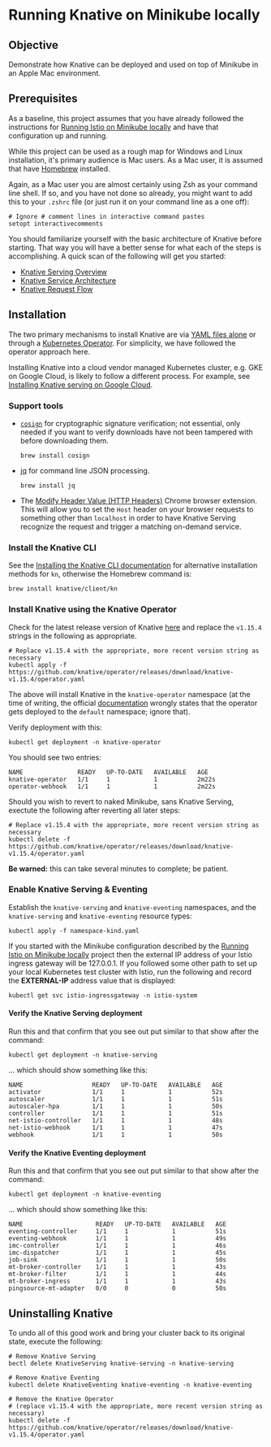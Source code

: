 # Running Knative on Minikube locally

## Objective

Demonstrate how Knative can be deployed and used on top of Minikube in an Apple Mac environment.

## Prerequisites

As a baseline, this project assumes that you have already followed the instructions for 
[Running Istio on Minikube locally](https://github.com/mikebway/k8s-istio-poc) and have that configuration up and
running.

While this project can be used as a rough map for Windows and Linux installation, it's primary audience is 
Mac users. As a Mac user, it is assumed that have [Homebrew](https://brew.sh/) installed.

Again, as a Mac user you are almost certainly using Zsh as your command line shell. If so, and you have not done so 
already, you might want to add this to your `.zshrc` file (or just run it on your command line as a one off):

```shell
# Ignore # comment lines in interactive command pastes
setopt interactivecomments
```

You should familiarize yourself with the basic architecture of Knative before starting. That way you will have a
better sense for what each of the steps is accomplishing. A quick scan of the following will get you started:

* [Knative Serving Overview](https://knative.dev/docs/serving/)
* [Knative Service Architecture](https://knative.dev/docs/serving/architecture/)
* [Knative Request Flow](https://knative.dev/docs/serving/request-flow/)

## Installation

The two primary mechanisms to install Knative are via [YAML files alone](https://knative.dev/docs/install/yaml-install/) 
or through a [Kubernetes Operator](https://knative.dev/docs/install/operator/knative-with-operators/). For simplicity,
we have followed the operator approach here. 

Installing Knative into a cloud vendor managed Kubernetes cluster, e.g. GKE on Google Cloud, is likely to follow a 
different process. For example, see [Installing Knative serving on Google Cloud](https://cloud.google.com/kubernetes-engine/enterprise/knative-serving/docs/install/on-gcp).

### Support tools

* [`cosign`](https://docs.sigstore.dev/cosign/system_config/installation/) for cryptographic signature verification;
  not essential, only needed if you want to verify downloads have not been tampered with before downloading them.
  ```shell
  brew install cosign
  ```
* [jq](https://jqlang.github.io/jq/download/) for command line JSON processing.
  ```shell
  brew install jq
  ```
  
* The [Modify Header Value (HTTP Headers)](https://chromewebstore.google.com/detail/modify-header-value-http/cbdibdfhahmknbkkojljfncpnhmacdek)
  Chrome browser extension. This will allow you to set the `Host` header on your browser requests to something other
  than `localhost` in order to have Knative Serving recognize the request and trigger a matching on-demand service.


### Install the Knative CLI

See the [Installing the Knative CLI documentation](https://knative.dev/docs/client/install-kn/) for alternative
installation methods for `kn`, otherwise the Homebrew command is: 

```shell
brew install knative/client/kn
```

### Install Knative using the Knative Operator

Check for the latest release version of Knative [here](https://github.com/knative/serving/releases) and replace the
`v1.15.4` strings in the following as appropriate.

```shell
# Replace v1.15.4 with the appropriate, more recent version string as necessary
kubectl apply -f https://github.com/knative/operator/releases/download/knative-v1.15.4/operator.yaml
```

The above will install Knative in the `knative-operator` namespace (at the time of writing, the official [documentation](https://knative.dev/docs/install/operator/knative-with-operators/#verify-your-knative-operator-installation)
wrongly states that the operator gets deployed to the `default` namespace; ignore that).

Verify deployment with this:

```shell
kubectl get deployment -n knative-operator
```

You should see two entries:

```text
NAME               READY   UP-TO-DATE   AVAILABLE   AGE
knative-operator   1/1     1            1           2m22s
operator-webhook   1/1     1            1           2m22s
```
Should you wish to revert to naked Minikube, sans Knative Serving, exectute the following after reverting all later
steps:

```shell
# Replace v1.15.4 with the appropriate, more recent version string as necessary
kubectl delete -f https://github.com/knative/operator/releases/download/knative-v1.15.4/operator.yaml
```

**Be warned:** this can take several minutes to complete; be patient.

### Enable Knative Serving & Eventing

Establish the `knative-serving` and `knative-eventing` namespaces, and the `knative-serving` and `knative-eventing` 
resource types:

```shell
kubectl apply -f namespace-kind.yaml
```

If you started with the Minikube configuration described by the [Running Istio on Minikube locally](https://github.com/mikebway/k8s-istio-poc)
project then the external IP address of your Istio ingress gateway will be 127.0.0.1. If you followed some other path
to set up your local Kubernetes test cluster with Istio, run the following and record the **EXTERNAL-IP** address
value that is displayed:

```shell
kubectl get svc istio-ingressgateway -n istio-system
```

#### Verify the Knative Serving deployment

Run this and that confirm that you see out put similar to that show after the command:

```shell
kubectl get deployment -n knative-serving
```

... which should show something like this:

```text
NAME                   READY   UP-TO-DATE   AVAILABLE   AGE
activator              1/1     1            1           52s
autoscaler             1/1     1            1           51s
autoscaler-hpa         1/1     1            1           50s
controller             1/1     1            1           51s
net-istio-controller   1/1     1            1           48s
net-istio-webhook      1/1     1            1           47s
webhook                1/1     1            1           50s
```

#### Verify the Knative Eventing deployment

Run this and that confirm that you see out put similar to that show after the command:

```shell
kubectl get deployment -n knative-eventing
```

... which should show something like this:

```text
NAME                    READY   UP-TO-DATE   AVAILABLE   AGE
eventing-controller     1/1     1            1           51s
eventing-webhook        1/1     1            1           49s
imc-controller          1/1     1            1           46s
imc-dispatcher          1/1     1            1           45s
job-sink                1/1     1            1           50s
mt-broker-controller    1/1     1            1           43s
mt-broker-filter        1/1     1            1           44s
mt-broker-ingress       1/1     1            1           43s
pingsource-mt-adapter   0/0     0            0           50s
```

## Uninstalling Knative

To undo all of this good work and bring your cluster back to its original state, execute the following:

```shell
# Remove Knative Serving
bectl delete KnativeServing knative-serving -n knative-serving

# Remove Knative Eventing
kubectl delete KnativeEventing knative-eventing -n knative-eventing

# Remove the Knative Operator
# (replace v1.15.4 with the appropriate, more recent version string as necessary)
kubectl delete -f https://github.com/knative/operator/releases/download/knative-v1.15.4/operator.yaml
```



